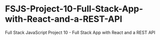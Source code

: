 # FSJS-Project-10-Full-Stack-App-with-React-and-a-REST-API
 Full Stack JavaScript Project 10 - Full Stack App with React and a REST API
